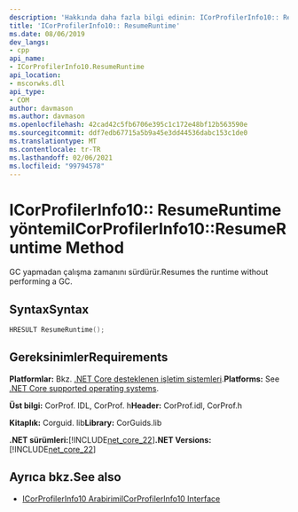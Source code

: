 ```yaml
---
description: 'Hakkında daha fazla bilgi edinin: ICorProfilerInfo10:: ResumeRuntime yöntemi'
title: 'ICorProfilerInfo10:: ResumeRuntime'
ms.date: 08/06/2019
dev_langs:
- cpp
api_name:
- ICorProfilerInfo10.ResumeRuntime
api_location:
- mscorwks.dll
api_type:
- COM
author: davmason
ms.author: davmason
ms.openlocfilehash: 42cad42c5fb6706e395c1c172e48bf12b563590e
ms.sourcegitcommit: ddf7edb67715a5b9a45e3dd44536dabc153c1de0
ms.translationtype: MT
ms.contentlocale: tr-TR
ms.lasthandoff: 02/06/2021
ms.locfileid: "99794578"
---
```

# <a name="icorprofilerinfo10resumeruntime-method"></a><span data-ttu-id="e7ae6-103">ICorProfilerInfo10:: ResumeRuntime yöntemi</span><span class="sxs-lookup"><span data-stu-id="e7ae6-103">ICorProfilerInfo10::ResumeRuntime Method</span></span>

<span data-ttu-id="e7ae6-104">GC yapmadan çalışma zamanını sürdürür.</span><span class="sxs-lookup"><span data-stu-id="e7ae6-104">Resumes the runtime without performing a GC.</span></span>

## <a name="syntax"></a><span data-ttu-id="e7ae6-105">Syntax</span><span class="sxs-lookup"><span data-stu-id="e7ae6-105">Syntax</span></span>

```cpp
HRESULT ResumeRuntime();
```

## <a name="requirements"></a><span data-ttu-id="e7ae6-106">Gereksinimler</span><span class="sxs-lookup"><span data-stu-id="e7ae6-106">Requirements</span></span>

<span data-ttu-id="e7ae6-107">**Platformlar:** Bkz. [.NET Core desteklenen işletim sistemleri](../../../core/install/windows.md?pivots=os-windows).</span><span class="sxs-lookup"><span data-stu-id="e7ae6-107">**Platforms:** See [.NET Core supported operating systems](../../../core/install/windows.md?pivots=os-windows).</span></span>

<span data-ttu-id="e7ae6-108">**Üst bilgi:** CorProf. IDL, CorProf. h</span><span class="sxs-lookup"><span data-stu-id="e7ae6-108">**Header:** CorProf.idl, CorProf.h</span></span>

<span data-ttu-id="e7ae6-109">**Kitaplık:** Corguid. lib</span><span class="sxs-lookup"><span data-stu-id="e7ae6-109">**Library:** CorGuids.lib</span></span>

<span data-ttu-id="e7ae6-110">**.NET sürümleri:**[!INCLUDE[net_core_22](../../../../includes/net-core-30-md.md)]</span><span class="sxs-lookup"><span data-stu-id="e7ae6-110">**.NET Versions:** [!INCLUDE[net_core_22](../../../../includes/net-core-30-md.md)]</span></span>

## <a name="see-also"></a><span data-ttu-id="e7ae6-111">Ayrıca bkz.</span><span class="sxs-lookup"><span data-stu-id="e7ae6-111">See also</span></span>

- [<span data-ttu-id="e7ae6-112">ICorProfilerInfo10 Arabirimi</span><span class="sxs-lookup"><span data-stu-id="e7ae6-112">ICorProfilerInfo10 Interface</span></span>](icorprofilerinfo10-interface.md)
